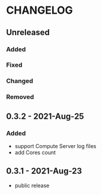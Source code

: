 # CHANGELOG
## Unreleased
### Added
### Fixed
### Changed
### Removed

## 0.3.2 - 2021-Aug-25
### Added
- support Compute Server log files
- add Cores count

## 0.3.1 - 2021-Aug-23
- public release
